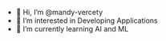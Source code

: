- 👋 Hi, I’m @mandy-vercety
- 👀 I’m interested in Developing Applications
- 🌱 I’m currently learning AI and ML


<!---
mandy-vercety/mandy-vercety is a ✨ special ✨ repository because its `README.md` (this file) appears on your GitHub profile.
You can click the Preview link to take a look at your changes.
--->
